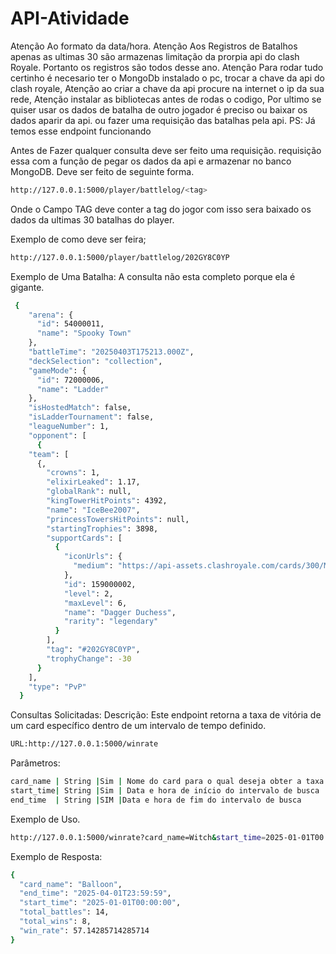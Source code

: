 # API-Atividade

Atenção Ao formato da data/hora.
Atenção Aos Registros de Batalhos apenas as ultimas 30 são armazenas limitação da prorpia api do clash Royale.
Portanto os registros são todos desse ano.
Atenção Para rodar tudo certinho é necesario ter o MongoDb instalado o pc,
trocar a chave da api do clash royale, Atenção ao criar a chave da api procure na internet o ip da sua rede,
Atenção instalar as bibliotecas antes de rodas o codigo,
Por ultimo se quiser usar os dados de batalha de outro jogador é preciso ou baixar os dados aparir da api. ou fazer uma requisição das batalhas pela api. 
PS: Já temos esse endpoint funcionando



Antes de Fazer qualquer consulta deve ser feito uma requisição. requisição essa com a função de pegar os dados da api e armazenar no banco MongoDB.
Deve ser feito de seguinte forma.

```bash
http://127.0.0.1:5000/player/battlelog/<tag>
````
Onde o Campo TAG deve conter a tag do jogor com isso sera baixado os dados da ultimas 30 batalhas do player.

Exemplo de como deve ser feira;
```bash
http://127.0.0.1:5000/player/battlelog/202GY8C0YP
```
Exemplo de Uma Batalha: A consulta não esta completo porque ela é gigante.
```bash
 {
    "arena": {
      "id": 54000011,
      "name": "Spooky Town"
    },
    "battleTime": "20250403T175213.000Z",
    "deckSelection": "collection",
    "gameMode": {
      "id": 72000006,
      "name": "Ladder"
    },
    "isHostedMatch": false,
    "isLadderTournament": false,
    "leagueNumber": 1,
    "opponent": [
      {
    "team": [
      {,
        "crowns": 1,
        "elixirLeaked": 1.17,
        "globalRank": null,
        "kingTowerHitPoints": 4392,
        "name": "IceBee2007",
        "princessTowersHitPoints": null,
        "startingTrophies": 3898,
        "supportCards": [
          {
            "iconUrls": {
              "medium": "https://api-assets.clashroyale.com/cards/300/MVj028nMLCmBuP3HlV503uxVAxFg7jyliJVZ5JYJ1h8.png"
            },
            "id": 159000002,
            "level": 2,
            "maxLevel": 6,
            "name": "Dagger Duchess",
            "rarity": "legendary"
          }
        ],
        "tag": "#202GY8C0YP",
        "trophyChange": -30
      }
    ],
    "type": "PvP"
  }
```




Consultas Solicitadas:
Descrição:
Este endpoint retorna a taxa de vitória de um card específico dentro de um intervalo de tempo definido.

```bash
URL:http://127.0.0.1:5000/winrate
```

Parâmetros:
```bash
card_name | String |Sim | Nome do card para o qual deseja obter a taxa de vitória |
start_time| String |Sim | Data e hora de início do intervalo de busca             |
end_time  | String |SIM |Data e hora de fim do intervalo de busca                 |
```
Exemplo de Uso.
```bash
http://127.0.0.1:5000/winrate?card_name=Witch&start_time=2025-01-01T00:00:00&end_time=2025-04-01T23:59:59
```
Exemplo de Resposta:
```bash
{
  "card_name": "Balloon",
  "end_time": "2025-04-01T23:59:59",
  "start_time": "2025-01-01T00:00:00",
  "total_battles": 14,
  "total_wins": 8,
  "win_rate": 57.14285714285714
}
```
